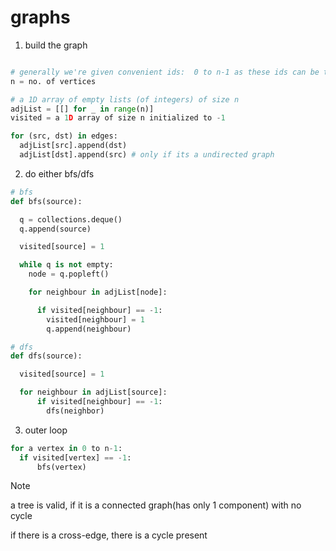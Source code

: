 # graphs

1. build the graph

```python

# generally we're given convenient ids:  0 to n-1 as these ids can be treated as indexes in the adjacency list
n = no. of vertices

# a 1D array of empty lists (of integers) of size n
adjList = [[] for _ in range(n)]
visited = a 1D array of size n initialized to -1

for (src, dst) in edges:
  adjList[src].append(dst)
  adjList[dst].append(src) # only if its a undirected graph
```

2. do either bfs/dfs

```python
# bfs
def bfs(source):

  q = collections.deque()
  q.append(source)

  visited[source] = 1

  while q is not empty:
    node = q.popleft()

    for neighbour in adjList[node]:

      if visited[neighbour] == -1:
        visited[neighbour] = 1
        q.append(neighbour)
```

```python
# dfs
def dfs(source):

  visited[source] = 1

  for neighbour in adjList[source]:
      if visited[neighbour] == -1:
        dfs(neighbor)
```

3. outer loop

```python
for a vertex in 0 to n-1:
  if visited[vertex] == -1:
      bfs(vertex)
```


> [!NOTE]
> a tree is valid, if it is a connected graph(has only 1 component) with no cycle
> 
> if there is a cross-edge, there is a cycle present
